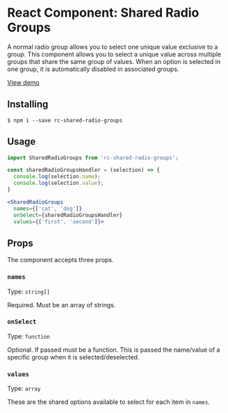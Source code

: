 # React Component: Shared Radio Groups

A normal radio group allows you to select one unique value exclusive to a group.
This component allows you to select a unique value across multiple groups that share the same group of values. When an option is selected in one group, it is automatically disabled in associated groups.

[View demo](http://dogsghost.github.io/rc-shared-radio-groups)

## Installing

```
$ npm i --save rc-shared-radio-groups
```

## Usage

```jsx
import SharedRadioGroups from 'rc-shared-radio-groups';

const sharedRadioGroupsHandler = (selection) => {
  console.log(selection.name);
  console.log(selection.value);
}

<SharedRadioGroups
  names={['cat', 'dog']}
  onSelect={sharedRadioGroupsHandler}
  values={['first', 'second']}>
```

## Props

The component accepts three props.

### `names`

Type: `string[]`

Required. Must be an array of strings. 

### `onSelect`

Type: `function`

Optional. If passed must be a function. This is passed the name/value of a specific group when it is selected/deselected.

### `values`

Type: `array`

These are the shared options available to select for each item in `names`.

